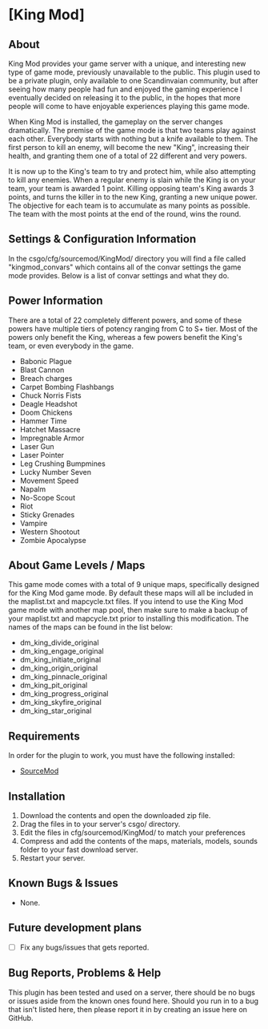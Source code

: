 # [King Mod]
## About
King Mod provides your game server with a unique, and interesting new type of game mode, previously unavailable to the public. This plugin used to be a private plugin, only available to one Scandinvaian community, but after seeing how many people had fun and enjoyed the gaming experience I eventually decided on releasing it to the public, in the hopes that more people will come to have enjoyable experiences playing this game mode.

When King Mod is installed, the gameplay on the server changes dramatically.
The premise of the game mode is that two teams play against each other.
Everybody starts with nothing but a knife available to them.
The first person to kill an enemy, will become the new "King", increasing their health, and granting them one of a total of 22 different and very powers.

It is now up to the King's team to try and protect him, while also attempting to kill any enemies. When a regular enemy is slain while the King is on your team, your team is awarded 1 point. Killing opposing team's King awards 3 points, and turns the killer in to the new King, granting a new unique power.
The objective for each team is to accumulate as many points as possible. The team with the most points at the end of the round, wins the round.


## Settings & Configuration Information
In the csgo/cfg/sourcemod/KingMod/ directory you will find a file called "kingmod_convars" which contains all of the convar settings the game mode provides. Below is a list of convar settings and what they do.


## Power Information
There are a total of 22 completely different powers, and some of these powers have multiple tiers of potency ranging from C to S+ tier.
Most of the powers only benefit the King, whereas a few powers benefit the King's team, or even everybody in the game.
- Babonic Plague
- Blast Cannon
- Breach charges
- Carpet Bombing Flashbangs
- Chuck Norris Fists
- Deagle Headshot
- Doom Chickens
- Hammer Time
- Hatchet Massacre
- Impregnable Armor
- Laser Gun
- Laser Pointer
- Leg Crushing Bumpmines
- Lucky Number Seven
- Movement Speed
- Napalm
- No-Scope Scout
- Riot
- Sticky Grenades
- Vampire
- Western Shootout
- Zombie Apocalypse


## About Game Levels / Maps
This game mode comes with a total of 9 unique maps, specifically designed for the King Mod game mode.
By default these maps will all be included in the maplist.txt and mapcycle.txt files. If you intend to use the King Mod game mode with another map pool, then make sure to make a backup of your maplist.txt and mapcycle.txt prior to installing this modification.
The names of the maps can be found in the list below:
- dm_king_divide_original
- dm_king_engage_original
- dm_king_initiate_original
- dm_king_origin_original
- dm_king_pinnacle_original
- dm_king_pit_original
- dm_king_progress_original
- dm_king_skyfire_original
- dm_king_star_original


## Requirements
In order for the plugin to work, you must have the following installed:
- [SourceMod](https://www.sourcemod.net/downloads.php?branch=stable) 


## Installation
1) Download the contents and open the downloaded zip file.
2) Drag the files in to your server's csgo/ directory.
3) Edit the files in cfg/sourcemod/KingMod/ to match your preferences
4) Compress and add the contents of the maps, materials, models, sounds folder to your fast download server.
5) Restart your server.


## Known Bugs & Issues
- None.


## Future development plans
- [ ] Fix any bugs/issues that gets reported.


## Bug Reports, Problems & Help
This plugin has been tested and used on a server, there should be no bugs or issues aside from the known ones found here.
Should you run in to a bug that isn't listed here, then please report it in by creating an issue here on GitHub.
